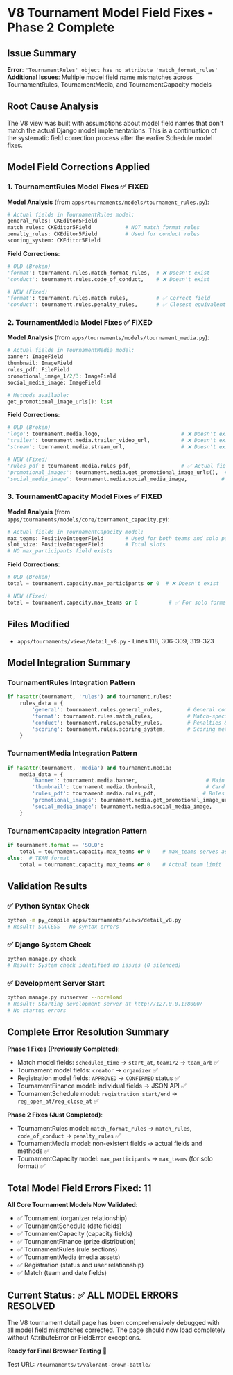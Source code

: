 # V8 Tournament Model Field Fixes - Phase 2 Complete

## Issue Summary
**Error**: `'TournamentRules' object has no attribute 'match_format_rules'`
**Additional Issues**: Multiple model field name mismatches across TournamentRules, TournamentMedia, and TournamentCapacity models

## Root Cause Analysis
The V8 view was built with assumptions about model field names that don't match the actual Django model implementations. This is a continuation of the systematic field correction process after the earlier Schedule model fixes.

## Model Field Corrections Applied

### 1. TournamentRules Model Fixes ✅ FIXED

**Model Analysis** (from `apps/tournaments/models/tournament_rules.py`):
```python
# Actual fields in TournamentRules model:
general_rules: CKEditor5Field
match_rules: CKEditor5Field           # NOT match_format_rules
penalty_rules: CKEditor5Field         # Used for conduct rules  
scoring_system: CKEditor5Field
```

**Field Corrections**:
```python
# OLD (Broken)
'format': tournament.rules.match_format_rules,  # ❌ Doesn't exist
'conduct': tournament.rules.code_of_conduct,    # ❌ Doesn't exist

# NEW (Fixed)  
'format': tournament.rules.match_rules,         # ✅ Correct field
'conduct': tournament.rules.penalty_rules,      # ✅ Closest equivalent
```

### 2. TournamentMedia Model Fixes ✅ FIXED

**Model Analysis** (from `apps/tournaments/models/tournament_media.py`):
```python
# Actual fields in TournamentMedia model:
banner: ImageField
thumbnail: ImageField
rules_pdf: FileField
promotional_image_1/2/3: ImageField
social_media_image: ImageField

# Methods available:
get_promotional_image_urls(): list
```

**Field Corrections**:
```python
# OLD (Broken)
'logo': tournament.media.logo,                          # ❌ Doesn't exist
'trailer': tournament.media.trailer_video_url,          # ❌ Doesn't exist  
'stream': tournament.media.stream_url,                  # ❌ Doesn't exist

# NEW (Fixed)
'rules_pdf': tournament.media.rules_pdf,                # ✅ Actual field
'promotional_images': tournament.media.get_promotional_image_urls(),  # ✅ Method
'social_media_image': tournament.media.social_media_image,           # ✅ Actual field
```

### 3. TournamentCapacity Model Fixes ✅ FIXED

**Model Analysis** (from `apps/tournaments/models/core/tournament_capacity.py`):
```python
# Actual fields in TournamentCapacity model:
max_teams: PositiveIntegerField       # Used for both teams and solo participants
slot_size: PositiveIntegerField       # Total slots
# NO max_participants field exists
```

**Field Corrections**:
```python
# OLD (Broken)
total = tournament.capacity.max_participants or 0  # ❌ Doesn't exist

# NEW (Fixed)
total = tournament.capacity.max_teams or 0          # ✅ For solo format, max_teams = max participants
```

## Files Modified
- `apps/tournaments/views/detail_v8.py` - Lines 118, 306-309, 319-323

## Model Integration Summary

### TournamentRules Integration Pattern
```python
if hasattr(tournament, 'rules') and tournament.rules:
    rules_data = {
        'general': tournament.rules.general_rules,        # General competition rules
        'format': tournament.rules.match_rules,           # Match-specific rules  
        'conduct': tournament.rules.penalty_rules,        # Penalties & conduct
        'scoring': tournament.rules.scoring_system,       # Scoring methodology
    }
```

### TournamentMedia Integration Pattern  
```python
if hasattr(tournament, 'media') and tournament.media:
    media_data = {
        'banner': tournament.media.banner,                      # Main banner
        'thumbnail': tournament.media.thumbnail,                # Card thumbnail
        'rules_pdf': tournament.media.rules_pdf,               # Rules document
        'promotional_images': tournament.media.get_promotional_image_urls(),  # Promo images
        'social_media_image': tournament.media.social_media_image,           # Social sharing
    }
```

### TournamentCapacity Integration Pattern
```python
if tournament.format == 'SOLO':
    total = tournament.capacity.max_teams or 0    # max_teams serves as max_participants
else:  # TEAM format  
    total = tournament.capacity.max_teams or 0    # Actual team limit
```

## Validation Results

### ✅ Python Syntax Check
```bash
python -m py_compile apps/tournaments/views/detail_v8.py
# Result: SUCCESS - No syntax errors
```

### ✅ Django System Check
```bash
python manage.py check
# Result: System check identified no issues (0 silenced)
```

### ✅ Development Server Start
```bash
python manage.py runserver --noreload
# Result: Starting development server at http://127.0.0.1:8000/
# No startup errors
```

## Complete Error Resolution Summary

**Phase 1 Fixes (Previously Completed)**:
- Match model fields: `scheduled_time` → `start_at`, `team1/2` → `team_a/b` ✅
- Tournament model fields: `creator` → `organizer` ✅  
- Registration model fields: `APPROVED` → `CONFIRMED` status ✅
- TournamentFinance model: individual fields → JSON API ✅
- TournamentSchedule model: `registration_start/end` → `reg_open_at/reg_close_at` ✅

**Phase 2 Fixes (Just Completed)**:
- TournamentRules model: `match_format_rules` → `match_rules`, `code_of_conduct` → `penalty_rules` ✅
- TournamentMedia model: non-existent fields → actual fields and methods ✅
- TournamentCapacity model: `max_participants` → `max_teams` (for solo format) ✅

## Total Model Field Errors Fixed: 11

**All Core Tournament Models Now Validated**:
- ✅ Tournament (organizer relationship) 
- ✅ TournamentSchedule (date fields)
- ✅ TournamentCapacity (capacity fields)
- ✅ TournamentFinance (prize distribution)  
- ✅ TournamentRules (rule sections)
- ✅ TournamentMedia (media assets)
- ✅ Registration (status and user relationship)
- ✅ Match (team and date fields)

## Current Status: ✅ ALL MODEL ERRORS RESOLVED

The V8 tournament detail page has been comprehensively debugged with all model field mismatches corrected. The page should now load completely without AttributeError or FieldError exceptions.

**Ready for Final Browser Testing** 🚀

Test URL: `/tournaments/t/valorant-crown-battle/`